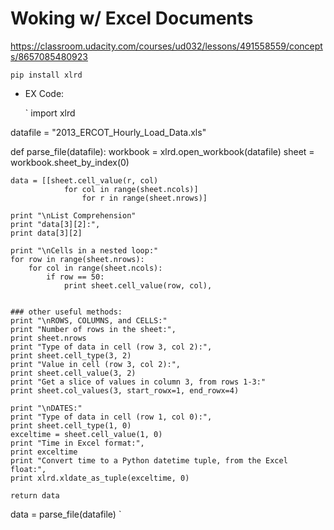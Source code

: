 # Woking w/ Excel Documents

https://classroom.udacity.com/courses/ud032/lessons/491558559/concepts/8657085480923


` pip install xlrd
`

- EX Code:

  ` import xlrd

datafile = "2013_ERCOT_Hourly_Load_Data.xls"


def parse_file(datafile):
    workbook = xlrd.open_workbook(datafile)
    sheet = workbook.sheet_by_index(0)

    data = [[sheet.cell_value(r, col)
                for col in range(sheet.ncols)]
                    for r in range(sheet.nrows)]

    print "\nList Comprehension"
    print "data[3][2]:",
    print data[3][2]

    print "\nCells in a nested loop:"    
    for row in range(sheet.nrows):
        for col in range(sheet.ncols):
            if row == 50:
                print sheet.cell_value(row, col),


    ### other useful methods:
    print "\nROWS, COLUMNS, and CELLS:"
    print "Number of rows in the sheet:",
    print sheet.nrows
    print "Type of data in cell (row 3, col 2):",
    print sheet.cell_type(3, 2)
    print "Value in cell (row 3, col 2):",
    print sheet.cell_value(3, 2)
    print "Get a slice of values in column 3, from rows 1-3:"
    print sheet.col_values(3, start_rowx=1, end_rowx=4)

    print "\nDATES:"
    print "Type of data in cell (row 1, col 0):",
    print sheet.cell_type(1, 0)
    exceltime = sheet.cell_value(1, 0)
    print "Time in Excel format:",
    print exceltime
    print "Convert time to a Python datetime tuple, from the Excel float:",
    print xlrd.xldate_as_tuple(exceltime, 0)

    return data

data = parse_file(datafile)
`

